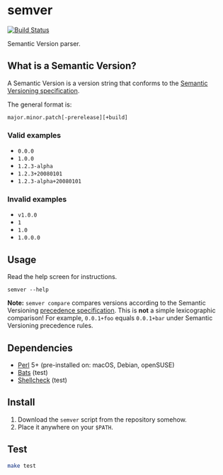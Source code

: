 # semver

[![Build Status](https://travis-ci.com/chriskilding/semver.svg?branch=master)](https://travis-ci.com/chriskilding/semver)

Semantic Version parser.

## What is a Semantic Version?

A Semantic Version is a version string that conforms to the [Semantic Versioning specification](https://semver.org/).

The general format is:

    major.minor.patch[-prerelease][+build]

### Valid examples

- `0.0.0`
- `1.0.0`
- `1.2.3-alpha`
- `1.2.3+20080101`
- `1.2.3-alpha+20080101`

### Invalid examples

- `v1.0.0`
- `1`
- `1.0`
- `1.0.0.0`

## Usage

Read the help screen for instructions.

```
semver --help
```

**Note:** `semver compare` compares versions according to the Semantic Versioning [precedence specification](https://semver.org/#spec-item-11). This is **not** a simple lexicographic comparison! For example, `0.0.1+foo` equals `0.0.1+bar` under Semantic Versioning precedence rules.

## Dependencies

- [Perl](http://www.perl.org) 5+ (pre-installed on: macOS, Debian, openSUSE)
- [Bats](https://github.com/bats-core/bats-core) (test)
- [Shellcheck](https://github.com/koalaman/shellcheck) (test)

## Install

1. Download the `semver` script from the repository somehow.
2. Place it anywhere on your `$PATH`.

## Test

```bash
make test
```

